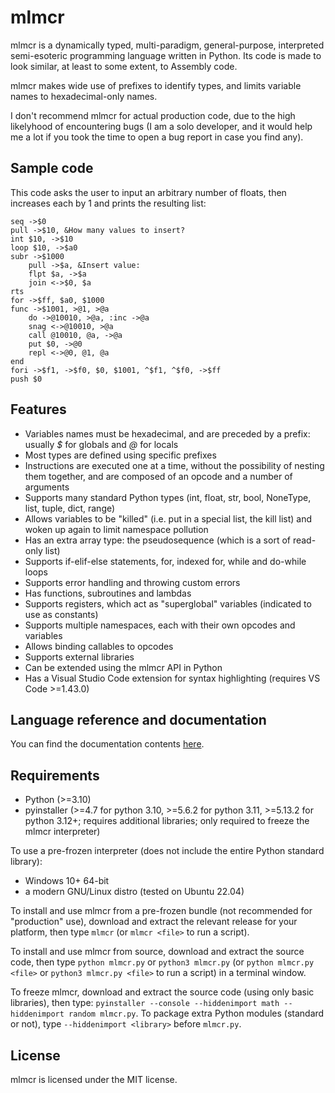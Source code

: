 # mlmcr
mlmcr is a dynamically typed, multi-paradigm, general-purpose, interpreted semi-esoteric programming language written in Python.
Its code is made to look similar, at least to some extent, to Assembly code.

mlmcr makes wide use of prefixes to identify types, and limits variable names to hexadecimal-only names.

I don't recommend mlmcr for actual production code, due to the high likelyhood of encountering bugs (I am a solo developer, and it would help me a lot if you took the time to open a bug report in case you find any).

## Sample code

This code asks the user to input an arbitrary number of floats, then increases each by 1 and prints the resulting list:

```
seq ->$0
pull ->$10, &How many values to insert? 
int $10, ->$10
loop $10, ->$a0
subr ->$1000
    pull ->$a, &Insert value: 
    flpt $a, ->$a
    join <->$0, $a
rts
for ->$ff, $a0, $1000
func ->$1001, >@1, >@a
    do ->@10010, >@a, :inc ->@a
    snag <->@10010, >@a
    call @10010, @a, ->@a
    put $0, ->@0
    repl <->@0, @1, @a
end
fori ->$f1, ->$f0, $0, $1001, ^$f1, ^$f0, ->$ff
push $0
```

## Features

- Variables names must be hexadecimal, and are preceded by a prefix: usually *$* for globals and *@* for locals
- Most types are defined using specific prefixes
- Instructions are executed one at a time, without the possibility of nesting them together, and are composed of an opcode and a number of arguments
- Supports many standard Python types (int, float, str, bool, NoneType, list, tuple, dict, range)
- Allows variables to be "killed" (i.e. put in a special list, the kill list) and woken up again to limit namespace pollution
- Has an extra array type: the pseudosequence (which is a sort of read-only list)
- Supports if-elif-else statements, for, indexed for, while and do-while loops
- Supports error handling and throwing custom errors
- Has functions, subroutines and lambdas
- Supports registers, which act as "superglobal" variables (indicated to use as constants)
- Supports multiple namespaces, each with their own opcodes and variables
- Allows binding callables to opcodes
- Supports external libraries
- Can be extended using the mlmcr API in Python
- Has a Visual Studio Code extension for syntax highlighting (requires VS Code >=1.43.0)

## Language reference and documentation

You can find the documentation contents [here](docs/contents.md).

## Requirements

- Python (>=3.10)
- pyinstaller (>=4.7 for python 3.10, >=5.6.2 for python 3.11, >=5.13.2 for python 3.12+; requires additional libraries; only required to freeze the mlmcr interpreter)

To use a pre-frozen interpreter (does not include the entire Python standard library):
- Windows 10+ 64-bit
- a modern GNU/Linux distro (tested on Ubuntu 22.04)

To install and use mlmcr from a pre-frozen bundle (not recommended for "production" use), download and extract the relevant release for your platform, then type `mlmcr` (or `mlmcr <file>` to run a script).

To install and use mlmcr from source, download and extract the source code, then type `python mlmcr.py` or `python3 mlmcr.py` (or `python mlmcr.py <file>` or `python3 mlmcr.py <file>` to run a script) in a terminal window.

To freeze mlmcr, download and extract the source code (using only basic libraries), then type: `pyinstaller --console --hiddenimport math --hiddenimport random mlmcr.py`.
To package extra Python modules (standard or not), type `--hiddenimport <library>` before `mlmcr.py`.

## License

mlmcr is licensed under the MIT license.
